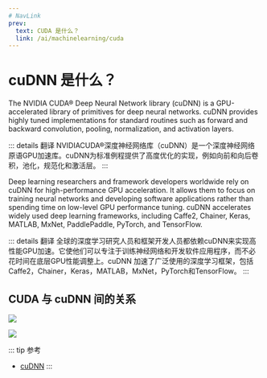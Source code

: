 ```yaml
---
# NavLink
prev:
  text: CUDA 是什么？
  link: /ai/machinelearning/cuda
---
```


# cuDNN 是什么？

The NVIDIA CUDA® Deep Neural Network library (cuDNN) is a GPU-accelerated library of primitives for deep neural networks. cuDNN provides highly tuned implementations for standard routines such as forward and backward convolution, pooling, normalization, and activation layers.

::: details 翻译
NVIDIACUDA®深度神经网络库（cuDNN）是一个深度神经网络原语GPU加速库。cuDNN为标准例程提供了高度优化的实现，例如向前和向后卷积，池化，规范化和激活层。
:::

Deep learning researchers and framework developers worldwide rely on cuDNN for high-performance GPU acceleration. It allows them to focus on training neural networks and developing software applications rather than spending time on low-level GPU performance tuning. cuDNN accelerates widely used deep learning frameworks, including Caffe2, Chainer, Keras, MATLAB, MxNet, PaddlePaddle, PyTorch, and TensorFlow.

::: details 翻译
全球的深度学习研究人员和框架开发人员都依赖cuDNN来实现高性能GPU加速。它使他们可以专注于训练神经网络和开发软件应用程序，而不必花时间在底层GPU性能调整上。cuDNN 加速了广泛使用的深度学习框架，包括Caffe2，Chainer，Keras，MATLAB，MxNet，PyTorch和TensorFlow。
:::

## CUDA 与 cuDNN 间的关系

![](/images/cudnn/02.png)

![](/images/cudnn/01.png)

::: tip 参考
* [cuDNN](https://developer.nvidia.com/cudnn)
:::


